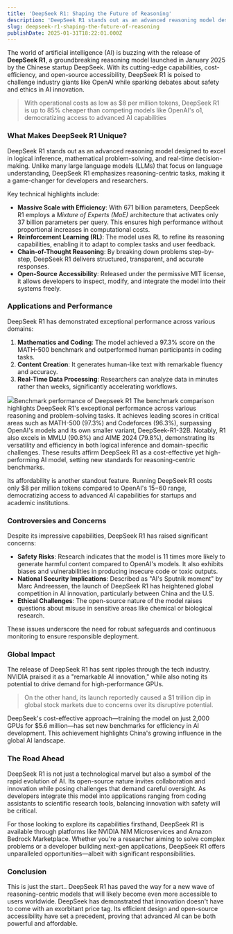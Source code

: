 ```yaml
---
title: 'DeepSeek R1: Shaping the Future of Reasoning'
description: 'DeepSeek R1 stands out as an advanced reasoning model designed to excel in logical inference, mathematical problem-solving, and real-time decision-making. Unlike many large language models (LLMs) that focus on language understanding, DeepSeek R1 emphasizes reasoning-centric tasks, making it a game-changer for developers and researchers.'
slug: deepseek-r1-shaping-the-future-of-reasoning
publishDate: 2025-01-31T18:22:01.000Z
---
```



The world of artificial intelligence (AI) is buzzing with the release of **DeepSeek R1**, a groundbreaking reasoning model launched in January 2025 by the Chinese startup DeepSeek. With its cutting-edge capabilities, cost-efficiency, and open-source accessibility, DeepSeek R1 is poised to challenge industry giants like OpenAI while sparking debates about safety and ethics in AI innovation.

> With operational costs as low as $8 per million tokens, DeepSeek R1 is up to 85% cheaper than competing models like OpenAI's o1, democratizing access to advanced AI capabilities

### **What Makes DeepSeek R1 Unique?**

DeepSeek R1 stands out as an advanced reasoning model designed to excel in logical inference, mathematical problem-solving, and real-time decision-making. Unlike many large language models (LLMs) that focus on language understanding, DeepSeek R1 emphasizes reasoning-centric tasks, making it a game-changer for developers and researchers.

Key technical highlights include:

- **Massive Scale with Efficiency**: With 671 billion parameters, DeepSeek R1 employs a *Mixture of Experts (MoE)* architecture that activates only 37 billion parameters per query. This ensures high performance without proportional increases in computational costs.
- **Reinforcement Learning (RL)**: The model uses RL to refine its reasoning capabilities, enabling it to adapt to complex tasks and user feedback.
- **Chain-of-Thought Reasoning**: By breaking down problems step-by-step, DeepSeek R1 delivers structured, transparent, and accurate responses.
- **Open-Source Accessibility**: Released under the permissive MIT license, it allows developers to inspect, modify, and integrate the model into their systems freely.

### **Applications and Performance**

DeepSeek R1 has demonstrated exceptional performance across various domains:

1. **Mathematics and Coding**: The model achieved a 97.3% score on the MATH-500 benchmark and outperformed human participants in coding tasks.
2. **Content Creation**: It generates human-like text with remarkable fluency and accuracy.
3. **Real-Time Data Processing**: Researchers can analyze data in minutes rather than weeks, significantly accelerating workflows.

![](/image-1.png)Benchmark performance of Deepseek R1
The benchmark comparison highlights DeepSeek R1's exceptional performance across various reasoning and problem-solving tasks. It achieves leading scores in critical areas such as MATH-500 (97.3%) and Codeforces (96.3%), surpassing OpenAI's models and its own smaller variant, DeepSeek-R1-32B. Notably, R1 also excels in MMLU (90.8%) and AIME 2024 (79.8%), demonstrating its versatility and efficiency in both logical inference and domain-specific challenges. These results affirm DeepSeek R1 as a cost-effective yet high-performing AI model, setting new standards for reasoning-centric benchmarks.

Its affordability is another standout feature. Running DeepSeek R1 costs only $8 per million tokens compared to OpenAI's $15-$60 range, democratizing access to advanced AI capabilities for startups and academic institutions.

### **Controversies and Concerns**

Despite its impressive capabilities, DeepSeek R1 has raised significant concerns:

- **Safety Risks**: Research indicates that the model is 11 times more likely to generate harmful content compared to OpenAI's models. It also exhibits biases and vulnerabilities in producing insecure code or toxic outputs.
- **National Security Implications**: Described as "AI's Sputnik moment" by Marc Andreessen, the launch of DeepSeek R1 has heightened global competition in AI innovation, particularly between China and the U.S.
- **Ethical Challenges**: The open-source nature of the model raises questions about misuse in sensitive areas like chemical or biological research.

These issues underscore the need for robust safeguards and continuous monitoring to ensure responsible deployment.

### **Global Impact**

The release of DeepSeek R1 has sent ripples through the tech industry. NVIDIA praised it as a "remarkable AI innovation," while also noting its potential to drive demand for high-performance GPUs. 

> On the other hand,  its launch reportedly caused a $1 trillion dip in global stock markets due to concerns over its disruptive potential.

DeepSeek's cost-effective approach—training the model on just 2,000 GPUs for $5.6 million—has set new benchmarks for efficiency in AI development. This achievement highlights China's growing influence in the global AI landscape.

### **The Road Ahead**

DeepSeek R1 is not just a technological marvel but also a symbol of the rapid evolution of AI. Its open-source nature invites collaboration and innovation while posing challenges that demand careful oversight. As developers integrate this model into applications ranging from coding assistants to scientific research tools, balancing innovation with safety will be critical.

For those looking to explore its capabilities firsthand, DeepSeek R1 is available through platforms like NVIDIA NIM Microservices and Amazon Bedrock Marketplace. Whether you're a researcher aiming to solve complex problems or a developer building next-gen applications, DeepSeek R1 offers unparalleled opportunities—albeit with significant responsibilities.

### **Conclusion**

This is just the start.. DeepSeek R1 has paved the way for a new wave of reasoning-centric models that will likely become even more accessible to users worldwide.  DeepSeek has demonstrated that innovation doesn't have to come with an exorbitant price tag. Its efficient design and open-source accessibility have set a precedent, proving that advanced AI can be both powerful and affordable.
